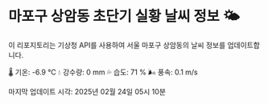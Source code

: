 
# 마포구 상암동 초단기 실황 날씨 정보 🌤️

이 리포지토리는 기상청 API를 사용하여 서울 마포구 상암동의 날씨 정보를 업데이트합니다. 

🌡️ 기온: -6.9 ℃
💧 강수량: 0 mm
💦 습도: 71 %
🌬️ 풍속: 0.1 m/s

마지막 업데이트 시각: 2025년 02월 24일 05시 10분    
